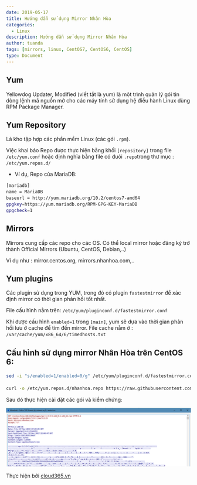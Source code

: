 ```yaml
---
date: 2019-05-17
title: Hướng dẫn sử dụng Mirror Nhân Hòa
categories:
  - Linux
description: Hướng dẫn sử dụng Mirror Nhân Hòa
author: tuanda
tags: [mirrors, linux, CentOS7, CentOS6, CentOS]
type: Document
---
```


## Yum

Yellowdog Updater, Modified (viết tắt là yum) là một trình quản lý gói tin dòng lệnh mã nguồn mở cho các máy tính sử dụng hệ điều hành Linux dùng RPM Package Manager.

## Yum Repository

Là kho tập hợp các phần mềm Linux (các gói `.rpm`).

Việc khai báo Repo được thực hiện bằng khối `[repository]` trong file `/etc/yum.conf` hoặc định nghĩa bằng file có đuôi `.repo`trong thư mục : `/etc/yum.repos.d/`

- Ví dụ, Repo của MariaDB:

```sh
[mariadb]
name = MariaDB
baseurl = http://yum.mariadb.org/10.2/centos7-amd64
gpgkey=https://yum.mariadb.org/RPM-GPG-KEY-MariaDB
gpgcheck=1
```

## Mirrors

Mirrors cung cấp các repo cho các OS. Có thể local mirror hoặc đăng ký trở thành Official Mirrors (Ubuntu, CentOS, Debian,..)

Ví dụ như : mirror.centos.org, mirrors.nhanhoa.com,..

## Yum plugins

Các plugin sử dụng trong YUM, trong đó có plugin `fastestmirror` để xác định mirror có thời gian phản hồi tốt nhất.

File cấu hình nằm trên: `/etc/yum/pluginconf.d/fastestmirror.conf`

Khi được cấu hình  `enabled=1` trong `[main]`, yum sẽ dựa vào thời gian phản hồi lưu ở cache để tìm đến mirror. File cache nằm ở : `/var/cache/yum/x86_64/6/timedhosts.txt `

## Cấu hình sử dụng mirror Nhân Hòa trên CentOS 6:

```sh
sed -i "s/enabled=1/enabled=0/g" /etc/yum/pluginconf.d/fastestmirror.conf

curl -o /etc/yum.repos.d/nhanhoa.repo https://raw.githubusercontent.com/anhtuan204/ghichep/master/TuanDA/script/nhanhoa-centos6.repo
```

Sau đó thực hiện cài đặt các gói và kiểm chứng:

![](/images/img-mirrors/mirror_1.png)

Thực hiện bởi <a href="https://cloud365.vn/" target="_blank">cloud365.vn</a>
